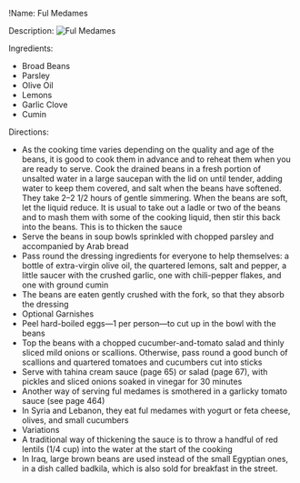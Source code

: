 !Name: Ful Medames

Description:
![Ful Medames](https://www.themealdb.com/images/media/meals/lvn2d51598732465.jpg "Ful Medames")

Ingredients:
- Broad Beans
- Parsley
- Olive Oil
- Lemons
- Garlic Clove
- Cumin

Directions:
- As the cooking time varies depending on the quality and age of the beans, it is good to cook them in advance and to reheat them when you are ready to serve. Cook the drained beans in a fresh portion of unsalted water in a large saucepan with the lid on until tender, adding water to keep them covered, and salt when the beans have softened. They take 2–2 1/2 hours of gentle simmering. When the beans are soft, let the liquid reduce. It is usual to take out a ladle or two of the beans and to mash them with some of the cooking liquid, then stir this back into the beans. This is to thicken the sauce
- Serve the beans in soup bowls sprinkled with chopped parsley and accompanied by Arab bread
- Pass round the dressing ingredients for everyone to help themselves: a bottle of extra-virgin olive oil, the quartered lemons, salt and pepper, a little saucer with the crushed garlic, one with chili-pepper flakes, and one with ground cumin
- The beans are eaten gently crushed with the fork, so that they absorb the dressing
- Optional Garnishes
- Peel hard-boiled eggs—1 per person—to cut up in the bowl with the beans
- Top the beans with a chopped cucumber-and-tomato salad and thinly sliced mild onions or scallions. Otherwise, pass round a good bunch of scallions and quartered tomatoes and cucumbers cut into sticks
- Serve with tahina cream sauce (page 65) or salad (page 67), with pickles and sliced onions soaked in vinegar for 30 minutes
- Another way of serving ful medames is smothered in a garlicky tomato sauce (see page 464)
- In Syria and Lebanon, they eat ful medames with yogurt or feta cheese, olives, and small cucumbers
- Variations
- A traditional way of thickening the sauce is to throw a handful of red lentils (1/4 cup) into the water at the start of the cooking
- In Iraq, large brown beans are used instead of the small Egyptian ones, in a dish called badkila, which is also sold for breakfast in the street.
